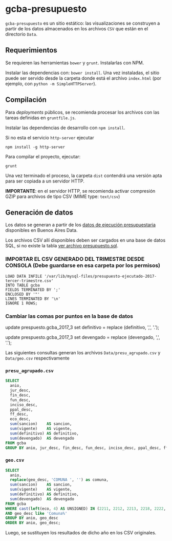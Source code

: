 # gcba-presupuesto

`gcba-presupuesto` es un sitio estático: las visualizaciones se
construyen a partir de los datos almacenados en los archivos `CSV` que
están en el directorio `Data`.

## Requerimientos

Se requieren las herramientas `bower` y `grunt`. Instalarlas con NPM.

Instalar las dependencias con: `bower install`. Una vez instaladas, el
sitio puede ser servido desde la carpeta donde está el archivo
`index.html` (por ejemplo, con `python -m SimpleHTTPServer`).

## Compilación

Para *deployments* públicos, se recomienda procesar los archivos con
las tareas definidas en `gruntfile.js`. 

Instalar las dependencias de desarrollo con `npm install`.

Si no esta el servicio `http-server` ejecutar

```
npm install -g http-server
```

Para compilar el proyecto, ejecutar:

```
grunt
```

Una vez terminado el proceso, la carpeta `dist` contendrá una versión
apta para ser copiada a un servidor HTTP.

**IMPORTANTE**: en el servidor HTTP, se recomienda activar compresión
GZIP para archivos de tipo CSV (MIME type: `text/csv`)

## Generación de datos

Los datos se generan a partir de los
[datos de ejecución presupuestaria](http://data.buenosaires.gob.ar/dataset/presupuesto-ejecutado)
disponibles en Buenos Aires Data.

Los archivos CSV allí disponibles deben ser cargados en una base de
datos SQL, si no existe la tabla [ver archivo presupuesto.sql](Data/presupuesto.sql). 

### IMPORTAR EL CSV GENERADO DEL TRIMESTRE DESDE CONSOLA (Debe guardarse en esa carpeta por los permisos)
```
LOAD DATA INFILE '/var/lib/mysql-files/presupuesto-ejecutado-2017-tercer-trimestre.csv'
INTO TABLE gcba
FIELDS TERMINATED BY ';' 
ENCLOSED BY '"'
LINES TERMINATED BY '\n'
IGNORE 1 ROWS;
```

### Cambiar las comas por puntos en la base de datos

update prespuesto.gcba_2017_3 set definitivo = replace (definitivo, ',', '.');

update prespuesto.gcba_2017_3 set devengado = replace (devengado, ',', '.');

Las siguientes consultas generan los archivos `Data/presu_agrupado.csv` y `Data/geo.csv` respectivamente

### `presu_agrupado.csv`

``` sql
SELECT
  anio,
  jur_desc,
  fin_desc,
  fun_desc,
  inciso_desc,
  ppal_desc,
  ff_desc,
  eco_desc,
  sum(sancion)    AS sancion,
  sum(vigente)    AS vigente,
  sum(definitivo) AS definitivo,
  sum(devengado)  AS devengado
FROM gcba
GROUP BY anio, jur_desc, fin_desc, fun_desc, inciso_desc, ppal_desc, ff_desc, eco_desc
```

### `geo.csv`

``` sql
SELECT
  anio,
  replace(geo_desc, 'COMUNA ', '') as comuna,
  sum(sancion)    AS sancion,
  sum(vigente)    AS vigente,
  sum(definitivo) AS definitivo,
  sum(devengado)  AS devengado
FROM gcba
WHERE cast(left(eco, 4) AS UNSIGNED) IN (2211, 2212, 2213, 2218, 2222, 2223, 2224, 2225, 2226, 2231, 2233, 2241, 2242, 2243, 2244)
AND geo_desc like 'Comuna%'
GROUP BY anio, geo_desc
ORDER BY anio, geo_desc;
```
Luego, se sustituyen los resultados de dicho año en los CSV originales.
